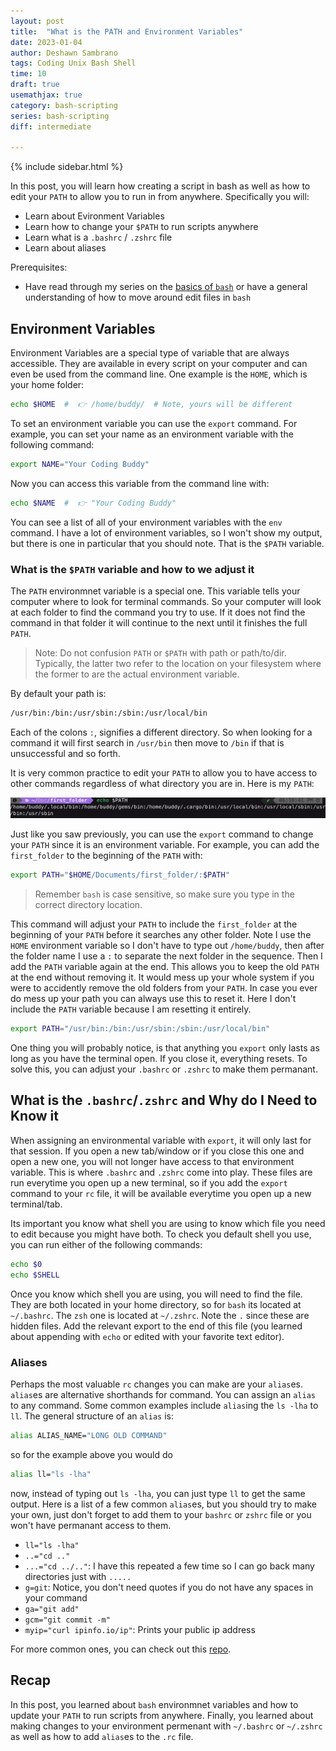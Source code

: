```yaml
---
layout: post
title:  "What is the PATH and Environment Variables"
date: 2023-01-04
author: Deshawn Sambrano
tags: Coding Unix Bash Shell
time: 10
draft: true
usemathjax: true
category: bash-scripting
series: bash-scripting
diff: intermediate

---
```


{% include sidebar.html %}

<section class="takeaways">

In this post, you will learn how creating a script in bash as well as how to edit your `PATH` to allow you to run in from anywhere.
Specifically you will:

- Learn about Evironment Variables
- Learn how to change your `$PATH` to run scripts anywhere
- Learn what is a `.bashrc` / `.zshrc` file
- Learn about aliases

Prerequisites:

- Have read through my series on the [basics of `bash`][bash-basics] or have a general understanding of how to move around edit files in `bash`

</section>



## Environment Variables

<!-- excerpt-start -->
Environment Variables are a special type of variable that are always accessible.
They are available in every script on your computer and can even be used from the command line.
One example is the `HOME`, which is your home folder:

<!-- excerpt-end -->

```bash
echo $HOME  #  👉️ /home/buddy/  # Note, yours will be different
```

To set an environment variable you can use the `export` command.
For example, you can set your name as an environment variable with the following command:

```bash
export NAME="Your Coding Buddy"
```

Now you can access this variable from the command line with:

```bash
echo $NAME  #  👉️ "Your Coding Buddy"
```

You can see a list of all of your environment variables with the `env` command.
I have a lot of environment variables, so I won't show my output, but there is one in particular that you should note.
That is the `$PATH` variable.

### What is the `$PATH` variable and how to we adjust it

The `PATH` environmnet variable is a special one.
This variable tells your computer where to look for terminal commands.
So your computer will look at each folder to find the command you try to use.
If it does not find the command in that folder it will continue to the next until it finishes the full `PATH`.

> Note: Do not confusion `PATH` or `$PATH` with path or path/to/dir.
Typically, the latter two refer to the location on your filesystem where the former to are the actual environment variable.

By default your path is:

```bash
/usr/bin:/bin:/usr/sbin:/sbin:/usr/local/bin
```
Each of the colons `:`, signifies a different directory.
So when looking for a command it will first search in `/usr/bin` then move to `/bin` if that is unsuccessful and so forth.

It is very common practice to edit your `PATH` to allow you to have access to other commands regardless of what directory you are in.
Here is my `PATH`:

![My Path](/assets/imgs/path.png)

Just like you saw previously, you can use the `export` command to change your `PATH` since it is an environment variable.
For example, you can add the `first_folder` to the beginning of the `PATH` with:

```bash
export PATH="$HOME/Documents/first_folder/:$PATH"
```
> Remember `bash` is case sensitive, so make sure you type in the correct directory location.

This command will adjust your `PATH` to include the `first_folder` at the beginning of your `PATH` before it searches any other folder.
Note I use the `HOME` environment variable so I don't have to type out `/home/buddy`, then after the folder name I use a `:` to separate the next folder in the sequence.
Then I add the `PATH` variable again at the end.
This allows you to keep the old `PATH` at the end without removing it.
It would mess up your whole system if you were to accidently remove the old folders from your `PATH`.
In case you ever do mess up your path you can always use this to reset it.
Here I don't include the `PATH` variable because I am resetting it entirely.

```bash
export PATH="/usr/bin:/bin:/usr/sbin:/sbin:/usr/local/bin"
```

One thing you will probably notice, is that anything you `export` only lasts as long as you have the terminal open.
If you close it, everything resets.
To solve this, you can adjust your `.bashrc` or `.zshrc` to make them permanant.


## What is the `.bashrc`/`.zshrc` and Why do I Need to Know it

When assigning an environmental variable with `export`, it will only last for that session.
If you open a new tab/window or if you close this one and open a new one, you will not longer have access to that environment variable.
This is where `.bashrc` and `.zshrc` come into play.
These files are run everytime you open up a new terminal, so if you add the `export` command to your `rc` file, it will be available everytime you open up a new terminal/tab.

Its important you know what shell you are using to know which file you need to edit because you might have both.
To check you default shell you use, you can run either of the following commands:

```bash
echo $0
echo $SHELL
```

Once you know which shell you are using, you will need to find the file.
They are both located in your home directory, so for `bash` its located at `~/.bashrc`.
The `zsh` one is located at `~/.zshrc`.
Note the `.` since these are hidden files.
Add the relevant export to the end of this file (you learned about appending with `echo` or edited with your favorite text editor).

### Aliases

Perhaps the most valuable `rc` changes you can make are your `alias`es.
`alias`es are alternative shorthands for command.
You can assign an `alias` to any command.
Some common examples include `alias`ing the `ls -lha` to `ll`.
The general structure of an `alias` is:

```bash
alias ALIAS_NAME="LONG OLD COMMAND"
```
so for the example above you would do

```bash
alias ll="ls -lha"
```

now, instead of typing out `ls -lha`, you can just type `ll` to get the same output.
Here is a list of a few common `alias`es, but you should try to make your own, just don't forget to add them to your `bashrc` or `zshrc` file or you won't have permanant access to them.

- `ll="ls -lha"`
- `..="cd .."`
- `...="cd ../.."`: I have this repeated a few time so I can go back many directories just with `.....`
- `g=git`: Notice, you don't need quotes if you do not have any spaces in your command
- `ga="git add"`
- `gcm="git commit -m"`
- `myip="curl ipinfo.io/ip"`: Prints your public ip address

For more common ones, you can check out this [repo][common-aliases].


## Recap

In this post, you learned about `bash` environmnet variables and how to update your `PATH` to run scripts from anywhere.
Finally, you learned about making changes to your environment permenant with `~/.bashrc` or `~/.zshrc` as well as how to add `alias`es to the `.rc` file.


[google-bash-style]: https://google.github.io/styleguide/shellguide.html "Google Shell Style Guide"
[common-aliases]: https://github.com/ohmyzsh/ohmyzsh/tree/master/plugins/common-aliases#common-aliases-plugin "Common Aliases"

<!--INTERNAL-->
[bash-basics]: {{site.data.links["series"]["bash-basics"]}}
